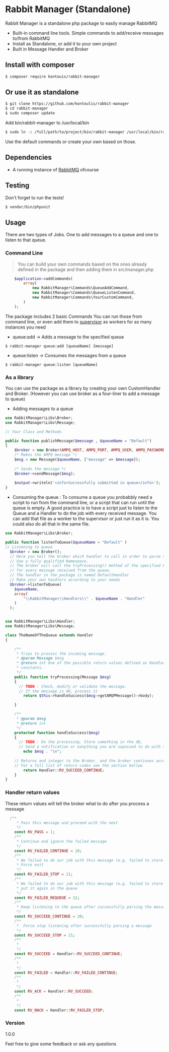 # Rabbit Manager (Standalone)

Rabbit Manager is a standalone php package to easily manage RabbitMQ

  - Built-in command line tools. Simple commands to add/receive messages to/from RabbitMQ
  - Install as Standalone, or add it to your own project
  - Built in Message Handler and Broker

## Install with composer
```bash
$ composer require kontouis/rabbit-manager
```
## Or use it as standalone
```bash
$ git clone https://github.com/kontoulis/rabbit-manager
$ cd rabbit-manager
$ sudo composer update
```
Add bin/rabbit-manager to /usr/local/bin

```bash
$ sudo ln -s /full/path/to/project/bin/rabbit-manager /usr/local/bin/rabbit-manageer
```
Use the default commands or create your own based on those.

## Dependencies
- A running instance of [RabbitMQ](https://www.rabbitmq.com) ofcourse 

## Testing
Don't forget to run the tests!
```bash
$ vendor/bin/phpunit
```

## Usage
There are two types of Jobs. One to add messages to a queue and one to listen to that queue.
### Command Line
> You can build your own commands based on the ones already defined in the package
>and then adding them in src/manager.php
```php
    $application->addCommands(
    	array(
    		new RabbitManager\Commands\QueueAddCommand,
    		new RabbitManager\Commands\QueueListenCommand,
    		new RabbitManager\Commands\YourCustomCommand,
    	)
    );
```

The package includes 2 basic Commands
You can run those from command line, or even add them to [supervisor](http://supervisord.org/index.html) as workers for as many instances you need

 - queue:add -> Adds a message to the specified queue 
 
```
$ rabbit-manager queue:add [queueName] [message]
```

- queue:listen -> Consumes the messages from a queue

```
$ rabbit-manager queue:listen [queueName]
```

### As a library
You can use the package as a library by creating your own CustomHandler and Broker. (However you can use broker as a four-liner to add a message to queue)

- Adding messages to a queue 

```php
use RabbitManager\Libs\Broker;
use RabbitManager\Libs\Message;

// Your Class and Methods

public function publishMessage($message , $queueName = "Default")
{
    $broker = new Broker(AMPQ_HOST, AMPQ_PORT, AMPQ_USER, AMPQ_PASSWORD , AMPQ_VHOST);
    /* Makes the AMPQ message */
    $msg = new Message($queueName, ["message" => $message]);
    
    /* Sends the message */
    $broker->sendMessage($msg);
    
    $output->writeln('<info>Successfully submitted in queue</info>');
}
```
- Consuming the queue :
  To consume a queue you probabbly need a script to run from the command line, or a script that can run until the       queue is empty.
  A good practice is to have a script just to listen to the Queue and a Handler to do the job with every received message. You can add that file as a worker to the supervisor or just run it as it is.  You could also do all that in the same file.
```php
use RabbitManager\Libs\Broker;

public function listenToQueue($queueName = "Default" )
// Listening to queue
  $broker = new Broker();
  // Here you tell the broker which handler to call in order to parse the message
  // Use a fully qualified Namespace.
  // The broker will call the tryProcessing() method of the specified Handler
  // for every message received from the queue.
  // The handler in the package is named DefaultHandler
  // Make your own handlers according to your needs
  $broker->listenToQueue(
  	$queueName,
  	array(
  		"\\RabbitManager\\Handlers\\" . $queueName . "Handler"
  	)
  );

```
```php

use RabbitManager\Libs\Handler;
use RabbitManager\Libs\Message;

class TheNameOfTheQueue extends Handler
{

	/**
	 * Tries to process the incoming message.
	 * @param Message $msg
	 * @return int One of the possible return values defined as Handler
	 * constants.
	 */
	public function tryProcessing(Message $msg)
	{
	  // TODO : Check, modify or validate the message.
	  // If the message is OK, process it
		return $this->handleSuccess($msg->getAMQPMessage()->body);

	}

	/**
	 * @param $msg
	 * @return int
	 */
	protected function handleSuccess($msg)
	{
	  // TODO : Do the processing. Store something in the db,
	  // Send a notification or eanything you are supossed to do with the received message
		echo $msg . "\n";
    
    // Returns and integer to the Broker, and the broker continues accordingly.
    // For a full list of return codes see the section bellow
		return Handler::RV_SUCCEED_CONTINUE;
	}
}
```

### Handler return values
These return values will tell the broker what to do after you process a message
```php
  /**
	 * Pass this message and proceed with the next
	 */
	const RV_PASS = 1;
	/**
	 * Continue and ignore the failed message
	 */
	const RV_FAILED_CONTINUE = 10;
	/**
	 * We failed to do our job with this message (e.g. failed to store it in the database),
	 * Force exit
	 */
	const RV_FAILED_STOP = 11;
	/**
	 * We failed to do our job with this message (e.g. failed to store it in the database),
	 * put it again in the queue
	 */
	const RV_FAILED_REQUEUE = 12;
	/**
	 * Keep listening to the queue after successfully parsing the message
	 */
	const RV_SUCCEED_CONTINUE = 20;
	/**
	 *  Force stop listening after successfully parsing a message
	 */
	const RV_SUCCEED_STOP = 21;
	/**
	 *
	 */
	const RV_SUCCEED = Handler::RV_SUCCEED_CONTINUE;
	/**
	 *
	 */
	const RV_FAILED = Handler::RV_FAILED_CONTINUE;
	/**
	 *
	 */
	const RV_ACK = Handler::RV_SUCCEED;
	/**
	 *
	 */
	const RV_NACK = Handler::RV_FAILED_STOP;
```

### Version
1.0.0

Feel free to give some feedback or ask any questions
